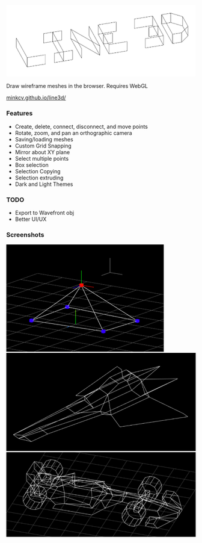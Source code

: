 ![logo](./logo.png)

Draw wireframe meshes in the browser. Requires WebGL

[minkcv.github.io/line3d/](https://minkcv.github.io/line3d/)

### Features
- Create, delete, connect, disconnect, and move points
- Rotate, zoom, and pan an orthographic camera
- Saving/loading meshes
- Custom Grid Snapping
- Mirror about XY plane
- Select multiple points
- Box selection
- Selection Copying
- Selection extruding
- Dark and Light Themes

### TODO
- Export to Wavefront obj
- Better UI/UX

### Screenshots
![screenshot](./screenshot.PNG)
![screenshot](./screenshot2.PNG)
![screenshot](./screenshot3.PNG)
